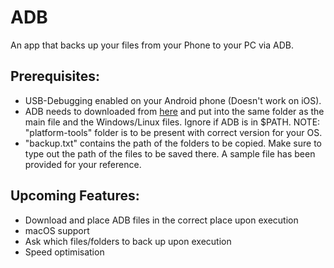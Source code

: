 # ADB
An app that backs up your files from your Phone to your PC via ADB.

## Prerequisites:
* USB-Debugging enabled on your Android phone (Doesn't work on iOS).
* ADB needs to downloaded from [here](https://developer.android.com/tools/releases/platform-tools) and put into the same folder as the main file and the Windows/Linux files. Ignore if ADB is in $PATH.
NOTE: "platform-tools" folder is to be present with correct version for your OS.
* "backup.txt" contains the path of the folders to be copied. Make sure to type out the path of the files to be saved there. A sample file has been provided for your reference.

## Upcoming Features:
* Download and place ADB files in the correct place upon execution
* macOS support
* Ask which files/folders to back up upon execution
* Speed optimisation